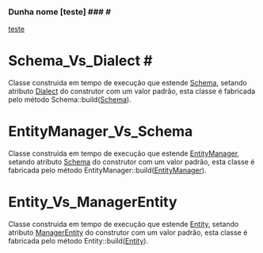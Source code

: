 ### Dunha nome [teste] ### <a name=1.1>#</a>

[teste](#teste)



Schema_Vs_Dialect # <br name=1.1>
===

Classe construida em tempo de execução que estende [Schema](#Schema), setando atributo [Dialect](#Dialect) do construtor com um valor padrão, esta classe é fabricada pelo método Schema::build([Schema](#Schema)).





EntityManager_Vs_Schema
===

Classe construida em tempo de execução que estende [EntityManager](#EntityManager), setando atributo [Schema](#Schema) do construtor com um valor padrão, esta classe é fabricada pelo método EntityManager::build([EntityManager](#EntityManager)).





Entity_Vs_ManagerEntity
===

Classe construida em tempo de execução que estende [Entity](#Entity), setando atributo [ManagerEntity](#ManagerEntity) do construtor com um valor padrão, esta classe é fabricada pelo método Entity::build([Entity](#Entity)).